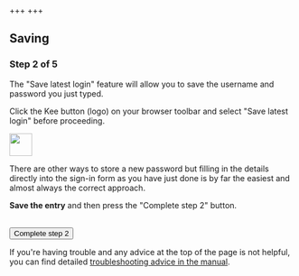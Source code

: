 +++
+++
<h2>Saving</h2>

<h3>Step 2 of 5</h3>

<p>The "Save latest login" feature will allow you to save the username and password you just typed.</p>

<p>Click the Kee button (logo) on your browser toolbar and select "Save latest login" before proceeding.</p>

<div class="info"><div><img src="/images/glasses-solid.svg" width="40" height="40"/></div><div><p>There are other ways to store a new password but filling in the details directly into the sign-in form as you have just done is by far the easiest and almost always the correct approach.</p></div></div>

<div class="instruction">
<p><b>Save the entry</b> and then press the "Complete step 2" button.</p>
</div>

<form action="/step3-old" method="get"><br/>
  <input type="submit" value="Complete step 2"/>
</form>

<div>If you're having trouble and any advice at the top of the page is not helpful, you can find detailed <a href="https://forum.kee.pm/t/troubleshooting/560">troubleshooting advice in the manual</a>.</div>

